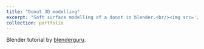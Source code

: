 ```yaml
---
title: "Donut 3D modelling"
excerpt: "Soft surface modelling of a donot in blender.<br/><img src='/images/donut_image_4.png'>"
collection: portfolio
---
```


 Blender tutorial by [blenderguru](https://www.youtube.com/@blenderguru). 
 
